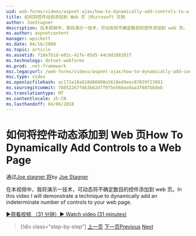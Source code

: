 ```yaml
---
uid: web-forms/videos/aspnet-ajax/how-to-dynamically-add-controls-to-a-web-page
title: 如何将控件动态添加到 Web 页 |Microsoft 文档
author: JoeStagner
description: 在本视频中，我将演示一技术，可动态将不确定数目的控件添加到 web 页。
ms.author: aspnetcontent
manager: wpickett
ms.date: 04/16/2008
ms.topic: article
ms.assetid: 718e7b1d-e02c-41fe-85d5-44c0d288201f
ms.technology: dotnet-webforms
ms.prod: .net-framework
msc.legacyurl: /web-forms/videos/aspnet-ajax/how-to-dynamically-add-controls-to-a-web-page
msc.type: video
ms.openlocfilehash: ac172a10a018d86008a5618ed9eec87039f23981
ms.sourcegitcommit: f8852267f463b62d7f975e56bea9aa3f68fbbdeb
ms.translationtype: MT
ms.contentlocale: zh-CN
ms.lasthandoff: 04/06/2018
---
```

<a name="how-to-dynamically-add-controls-to-a-web-page"></a><span data-ttu-id="00738-103">如何将控件动态添加到 Web 页</span><span class="sxs-lookup"><span data-stu-id="00738-103">How To Dynamically Add Controls to a Web Page</span></span>
====================
<span data-ttu-id="00738-104">通过[Joe stagner 将](https://github.com/JoeStagner)</span><span class="sxs-lookup"><span data-stu-id="00738-104">by [Joe Stagner](https://github.com/JoeStagner)</span></span>

<span data-ttu-id="00738-105">在本视频中，我将演示一技术，可动态将不确定数目的控件添加到 web 页。</span><span class="sxs-lookup"><span data-stu-id="00738-105">In this video I will demonstrate a technique to dynamically add an indeterminate number of controls to your web page.</span></span>

[<span data-ttu-id="00738-106">&#9654;观看视频 （31 分钟）</span><span class="sxs-lookup"><span data-stu-id="00738-106">&#9654; Watch video (31 minutes)</span></span>](https://channel9.msdn.com/Blogs/ASP-NET-Site-Videos/how-to-dynamically-add-controls-to-a-web-page)

> [!div class="step-by-step"]
> <span data-ttu-id="00738-107">[上一页](how-to-dynamically-change-css-using-the-aspnet-ajax-updatepanel.md)
> [下一页](set-up-your-development-environment-for-aspnet-35.md)</span><span class="sxs-lookup"><span data-stu-id="00738-107">[Previous](how-to-dynamically-change-css-using-the-aspnet-ajax-updatepanel.md)
[Next](set-up-your-development-environment-for-aspnet-35.md)</span></span>
